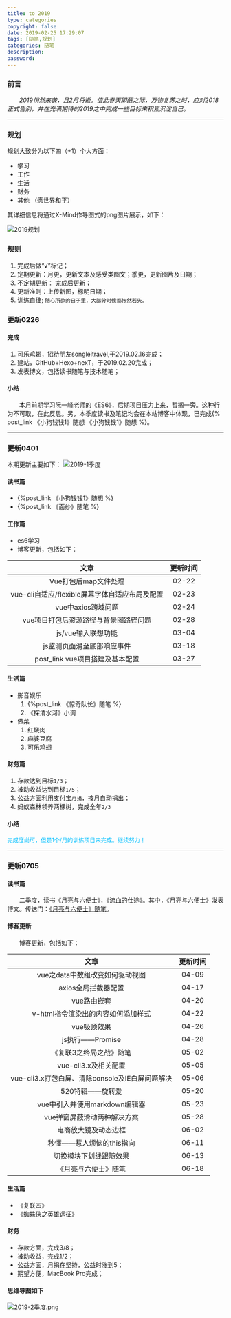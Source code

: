 ```yaml
---
title: to 2019
type: categories
copyright: false
date: 2019-02-25 17:29:07
tags: [随笔,规划]
categories: 随笔
description: 
password: 
---
```

### 前言
&emsp;&emsp;*2019悄然来袭，且2月将逝。值此春天即醒之际，万物复苏之时，应对2018正式告别，并在充满期待的2019之中完成一些目标来积累沉淀自己。*
<!--more-->
---
### 规划
规划大致分为以下四（+1）个大方面：
- 学习
- 工作
- 生活
- 财务
- 其他 （愿世界和平）

其详细信息将通过X-Mind作导图式的png图片展示，如下：

![2019规划](/images/posts/2019.png '2019个人规划')

### 规则
1. 完成后做“√”标记；
2. 定期更新：月更，更新文本及感受类图文；季更，更新图片及日期；
3. 不定期更新： 完成后更新；
4. 更新准则：上传新图，标明日期；
5. 训练自律;
`随心所欲的日子里，大部分时候都怅然若失。`

### 更新0226
#### 完成
1. 可乐鸡翅，招待朋友songleitravel,于2019.02.16完成；
2. 建站，GitHub+Hexo+nexT，于2019.02.20完成；
3. 发表博文，包括读书随笔与技术随笔；

#### 小结
&emsp;&emsp;本月前期学习阮一峰老师的《ES6》，后期项目压力上来，暂搁一旁。这种行为不可取，在此反思。另，本季度读书及笔记均会在本站博客中体现，已完成{% post_link 《小狗钱钱1》随想 《小狗钱钱1》随想 %}。

---------
### 更新0401
本期更新主要如下：
![2019-1季度](/images/posts/2019-1季度.png '2019-1季度')
#### 读书篇
- {%post_link 《小狗钱钱1》随想  %}
- {%post_link 《面纱》随笔  %}

#### 工作篇
- es6学习
- 博客更新，包括如下：

| 文章 | 更新时间 |
|:----:|:----:|
|Vue打包后map文件处理 |02-22|
|vue-cli自适应/flexible屏幕字体自适应布局及配置 |02-23|
|vue中axios跨域问题 |02-24|
|vue项目打包后资源路径与背景图路径问题 |02-28|
|js/vue输入联想功能|03-04|
|js监测页面滑至底部响应事件|03-18|
|post_link vue项目搭建及基本配置 |03-27|

#### 生活篇
- 影音娱乐
	1. {%post_link 《惊奇队长》随笔  %}
	2. 《探清水河》小调
- 做菜
	1. 红烧肉
	2. 麻婆豆腐
	3. 可乐鸡翅
	
#### 财务篇
1. 存款达到目标`1/3`；
2. 被动收益达到目标`1/5`；
3. 公益方面利用支付宝`月捐`，按月自动捐出；
4. 蚂蚁森林领养两棵树，完成全年`2/3`

#### 小结
<font size=2 color=deepskyblue>完成度尚可，但是1个/月的训练项目未完成。继续努力！</font>

-----
### 更新0705

#### 读书篇
&emsp;&emsp;二季度，读书《月亮与六便士》，《流血的仕途》。其中，《月亮与六便士》发表博文。传送门：[《月亮与六便士》随笔](https://www.zhuxingmin.com/2019/06/18/%E3%80%8A%E6%9C%88%E4%BA%AE%E4%B8%8E%E5%85%AD%E4%BE%BF%E5%A3%AB%E3%80%8B%E9%9A%8F%E7%AC%94/)。
#### 博客更新
&emsp;&emsp;博客更新，包括如下：

| 文章 | 更新时间 |
|:----:|:----:|
|vue之data中数组改变如何驱动视图 |04-09|
|axios全局拦截器配置 |04-17|
|vue路由嵌套 |04-20|
|v-html指令渲染出的内容如何添加样式 |04-22|
|vue吸顶效果|04-26|
|js执行——Promise|04-28|
|《复联3之终局之战》随笔 |05-02|
|vue-cli3.x及相关配置|05-05|
|vue-cli3.x打包白屏、清除console及IE白屏问题解决|05-06|
|520特辑——旋转爱|05-20|
|vue中引入并使用markdown编辑器|05-23|
|vue弹窗屏蔽滑动两种解决方案|05-28|
|电商放大镜及动态边框|06-02|
|秒懂——惹人烦恼的this指向|06-11|
|切换模块下划线跟随效果|06-13|
|《月亮与六便士》随笔|06-18|

#### 生活篇
- 《复联四》
- 《蜘蛛侠之英雄远征》

#### 财务
- 存款方面，完成3/8；
- 被动收益，完成1/2；
- 公益方面，月捐在坚持，公益时涨到5；
- 期望方便，MacBook Pro完成；

#### 思维导图如下
![2019-2季度.png](/images/posts/2019-2季度.png '2019-2季度.png')










